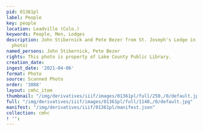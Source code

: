 ```yaml
---
pid: 01361pl
label: People
key: people
location: Leadville (Colo.)
keywords: People, Men, Lodges
description: John Stibernick and Pete Bezer from St. Joseph's Lodge in uniforms (Bennett
  photo)
named_persons: John Stibernick, Pete Bezer
rights: This photo is property of Lake County Public Library.
creation_date: 
ingest_date: '2021-04-06'
format: Photo
source: Scanned Photo
order: '3888'
layout: cmhc_item
thumbnail: "/img/derivatives/iiif/images/01361pl/full/250,/0/default.jpg"
full: "/img/derivatives/iiif/images/01361pl/full/1140,/0/default.jpg"
manifest: "/img/derivatives/iiif/01361pl/manifest.json"
collection: cmhc
! '': 
---
```

